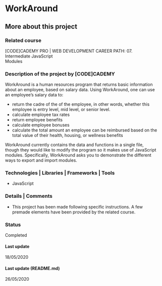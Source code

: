 # WorkAround

## More about this project

### Related course
[CODE]CADEMY PRO | WEB DEVELOPMENT CAREER PATH: 07. Intermediate JavaScript  
Modules

### Description of the project by [CODE]CADEMY
WorkAround is a human resources program that returns basic information about an employee, based on salary data. Using WorkAround, one can use an employee’s salary data to:  
- return the cadre of the of the employee, in other words, whether this employee is entry level, mid level, or senior level.  
- calculate employee tax rates  
- return employee benefits  
- calculate employee bonuses  
- calculate the total amount an employee can be reimbursed based on the total value of their health, housing, or wellness benefits  

WorkAround currently contains the data and functions in a single file, though they would like to modify the program so it makes use of JavaScript modules. Specifically, WorkAround asks you to demonstrate the different ways to export and import modules.

### Technologies | Libraries | Frameworks | Tools  
- JavaScript

### Details | Comments
- This project has been made following specific instructions. A few premade elements have been provided by the related course.

### Status
Completed 

#### Last update
18/05/2020

#### Last update (README.md)
26/05/2020
